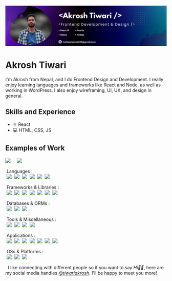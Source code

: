 ![Design and Development](https://github.com/tiwariakrosh/tiwariakrosh/blob/main/Github_Banner.png)

# Akrosh Tiwari
I'm Akrosh from Nepal, and I do Frontend Design and Development. I really enjoy learning languages and frameworks like React and Node, as well as working in WordPress. I also enjoy wireframing, UI, UX, and design in general. 

## Skills and Experience
* ⚛ React
* 💻 HTML, CSS, JS

## Examples of Work
<div style='display="flex'>
<img src="https://tiwariakrosh.github.io/akroshtiwari_portfolio/static/media/cakehops.2bc7707383b969317a93.webp" width="312" > &nbsp; &nbsp;
<img src="https://tiwariakrosh.github.io/akroshtiwari_portfolio/static/media/hopmeds.180e0cbba3eaed5e1b2c.webp" width="312" >
</div>

&nbsp;Languages : \
&nbsp;<a href="https://html.spec.whatwg.org/multipage/" title="HTML5"><img loading="lazy" height="16" src="https://cdn.simpleicons.org/Html5/e34f26"></a>&nbsp;
<a href="https://www.w3.org/TR/CSS/#css" title="CSS3"><img loading="lazy" height="16" src="https://cdn.simpleicons.org/Css3/1572b6"></a>&nbsp;
<a href="http://www.ecma-international.org/publications-and-standards/standards/ecma-262/" title="JavaScript"><img loading="lazy" height="16" src="https://cdn.simpleicons.org/JavaScript/f7df1e"></a>&nbsp;
<a href="https://sass-lang.com/" title="Sass"><img loading="lazy" height="16" src="https://cdn.simpleicons.org/Sass/CC6699"></a>&nbsp;
<a href="https://www.open-std.org/jtc1/sc22/wg14/" title="C Lang"><img loading="lazy" height="16" src="https://cdn.simpleicons.org/C/a8b9cc"></a>&nbsp;
<a href="https://www.typescriptlang.org/" title="TypeScript"><img loading="lazy" height="16" src="https://cdn.simpleicons.org/Typescript/3178c6"></a>&nbsp; 

&nbsp;Frameworks & Libraries : \
&nbsp;<a href="https://getbootstrap.com/" title="Bootstrap CSS"><img loading="lazy" height="16" src="https://cdn.simpleicons.org/Bootstrap/7952b3"></a>&nbsp;
<a href="https://tailwindcss.com/" title="Tailwind CSS"><img loading="lazy" height="16" src="https://cdn.simpleicons.org/TailwindCss/06b6d4"></a>&nbsp;
<a href="https://jquery.com/" title="jQuery"><img loading="lazy" height="16" src="https://cdn.simpleicons.org/jQuery/0769ad"></a>&nbsp;
<a href="https://reactjs.org/" title="React JS"><img loading="lazy" height="16" src="https://cdn.simpleicons.org/React/61dafb"></a>&nbsp;
<a href="https://mui.com/" title="MUI"><img loading="lazy" height="16" src="https://cdn.simpleicons.org/React/007fff"></a>&nbsp;
<a href="https://svelte.dev/" title="Svelte JS - Learning"><img loading="lazy" height="16" src="https://cdn.simpleicons.org/Svelte/ff3e0060"></a>&nbsp;
<a href="https://jestjs.io/" title="Jest JS - Learning"><img loading="lazy" height="16" src="https://cdn.simpleicons.org/Jest/c2132550"></a>&nbsp; 

&nbsp;Databases & ORMs : \
&nbsp;<a href="https://www.mysql.com/" title="MySQL"><img loading="lazy" height="16" src="https://cdn.simpleicons.org/MySQL/f29111"></a>&nbsp;
<a href="https://www.sqlite.org/" title="SQLite"><img loading="lazy" height="16" src="https://cdn.simpleicons.org/SQLite/003b57"></a>&nbsp;
<a href="https://www.mongodb.com/" title="MongoDB - Learning"><img loading="lazy" height="16" src="https://cdn.simpleicons.org/MongoDB/47a24850"></a>&nbsp; 

&nbsp;Tools & Miscellaneous : \
&nbsp;<a href="https://www.gnu.org/software/bash/" title="GNU Bash"><img loading="lazy" height="16" src="https://cdn.simpleicons.org/GNUBash/4eaa25"></a>&nbsp;
<a href="https://nodejs.org/" title="NodeJS"><img loading="lazy" height="16" src="https://cdn.simpleicons.org/Node.js/339933"></a>&nbsp;
<a href="https://git-scm.com/" title="Git"><img loading="lazy" height="16" src="https://cdn.simpleicons.org/Git/f05032"></a>&nbsp;
<a href="https://learn.microsoft.com/en-in/powershell/" title="Powershell"><img loading="lazy" height="16" src="https://cdn.simpleicons.org/PowerShell/5391fe"></a> 

&nbsp;Applications : \
&nbsp;<a href="https://www.microsoft.com/en/microsoft-365/microsoft-office/" title="Microsoft Office"><img loading="lazy" height="16" src="https://cdn.simpleicons.org/MicrosoftOffice/d83b01"></a>&nbsp;
<a href="https://www.adobe.com/in/products/photoshop/" title="Adobe Photoshop"><img loading="lazy" height="16" src="https://cdn.simpleicons.org/AdobePhotoshop/31a8ff"></a>&nbsp;
<a href="https://www.sublimetext.com/" title="Sublime Text"><img loading="lazy" height="16" src="https://cdn.simpleicons.org/SublimeText/ff9800"></a>&nbsp;
<a href="https://www.adobe.com/in/products/xd/" title="Adobe XD"><img loading="lazy" height="16" src="https://cdn.simpleicons.org/AdobeXD/ff61f6"></a>&nbsp;
<a href="https://www.postman.com/" title="Postman"><img loading="lazy" height="16" src="https://cdn.simpleicons.org/Postman/ff6c37"></a>&nbsp;
<a href="https://code.visualstudio.com/" title="VSCode"><img loading="lazy" height="16" src="https://cdn.simpleicons.org/VisualStudioCode/007acc"></a>&nbsp;
<a href="https://www.figma.com/" title="Figma"><img loading="lazy" height="16" src="https://cdn.simpleicons.org/Figma/0acf83"></a>&nbsp; 

&nbsp;OSs & Platforms : \
&nbsp;<a href="https://www.microsoft.com/en-in/windows/" title="Windows"><img loading="lazy" height="16" src="https://cdn.simpleicons.org/Windows11/0078d4"></a>&nbsp;
<a href="https://ubuntu.com/" title="Ubuntu"><img loading="lazy" height="16" src="https://cdn.simpleicons.org/Ubuntu/e95420"></a>&nbsp;
<a href="https://firebase.google.com/" title="Firebase"><img loading="lazy" height="16" src="https://cdn.simpleicons.org/Firebase/ffca28"></a>


&nbsp; I like connecting with different people so if you want to say _Hi👋🏻_, here are my social media handles _[@tiwariakrosh](https://tiwariakrosh.github.io/akroshtiwari_portfolio/)_. I'll be happy to meet you more!

